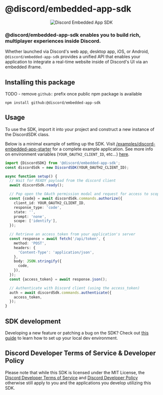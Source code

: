 # @discord/embedded-app-sdk

<p align="center">
  <img src="/assets/discord-embedded-apps.svg" alt="Discord Embedded App SDK" />
<p>

### @discord/embedded-app-sdk enables you to build rich, multiplayer experiences inside Discord.

Whether launched via Discord's web app, desktop app, iOS, or Android, `@discord/embedded-app-sdk` provides a unified API that enables your application to integrate a real-time website inside of Discord's UI via an embedded iframe.

## Installing this package

TODO - remove `github:` prefix once public npm package is available

```shell
npm install github:@discord/embedded-app-sdk
```

## Usage

To use the SDK, import it into your project and construct a new instance of the DiscordSDK class.

Below is a minimal example of setting up the SDK.
Visit [/examples/discord-embedded-app-starter](/examples/discord-embedded-app-starter/README.md) for a complete example application. See more info on environment variables (`YOUR_OAUTH2_CLIENT_ID`, etc...) [here](https://activities-preview.pages.dev/developers/docs/activities/building-an-activity#find-your-oauth2-credentials).

```typescript
import {DiscordSDK} from '@discord/embedded-app-sdk';
const discordSdk = new DiscordSDK(YOUR_OAUTH2_CLIENT_ID);

async function setup() {
  // Wait for READY payload from the discord client
  await discordSdk.ready();

  // Pop open the OAuth permission modal and request for access to scopes listed in scope array below
  const {code} = await discordSdk.commands.authorize({
    client_id: YOUR_OAUTH2_CLIENT_ID,
    response_type: 'code',
    state: '',
    prompt: 'none',
    scope: ['identify'],
  });

  // Retrieve an access_token from your application's server
  const response = await fetch('/api/token', {
    method: 'POST',
    headers: {
      'Content-Type': 'application/json',
    },
    body: JSON.stringify({
      code,
    }),
  });
  const {access_token} = await response.json();

  // Authenticate with Discord client (using the access_token)
  auth = await discordSdk.commands.authenticate({
    access_token,
  });
}
```

## SDK development

Developing a new feature or patching a bug on the SDK? Check out [this guide](/docs/local-sdk-development.md) to learn how to set up your local dev environment.

## Discord Developer Terms of Service & Developer Policy

Please note that while this SDK is licensed under the MIT License, the [Discord Developer Terms of Service](https://discord.com/developers/docs/policies-and-agreements/developer-terms-of-service) and [Discord Developer Policy](https://discord.com/developers/docs/policies-and-agreements/developer-policy) otherwise still apply to you and the applications you develop utilizing this SDK.
